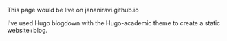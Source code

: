 This page would be live on jananiravi.github.io

I've used Hugo blogdown with the Hugo-academic theme to create a static website+blog.

